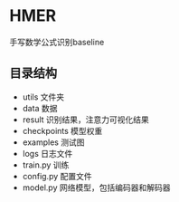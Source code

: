 <!--
 * @Descripttion: 
 * @Version: 
 * @Author: jianh
 * @Email: 595495856@qq.com
 * @Date: 2020-06-01 20:45:44
 * @LastEditTime: 2021-01-12 13:39:38
 -->
# HMER
手写数学公式识别baseline

## 目录结构
- utils 文件夹
- data 数据
- result 识别结果，注意力可视化结果
- checkpoints 模型权重
- examples 测试图
- logs 日志文件
- train.py 训练
- config.py  配置文件
- model.py 网络模型，包括编码器和解码器
